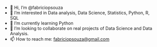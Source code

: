 - 👋 Hi, I’m @fabriciopsouza
- 👀 I’m interested in Data analysis, Data Science, Statistics, Python, R, SQL
- 🌱 I’m currently learning Python
- 💞️ I’m looking to collaborate on real projects of Data Science and Data Analysis.
- 📫 How to reach me: fabriciopsouza@gmail.com

<!---
fabriciopsouza/fabriciopsouza is a ✨ special ✨ repository because its `README.md` (this file) appears on your GitHub profile.
You can click the Preview link to take a look at your changes.
--->
